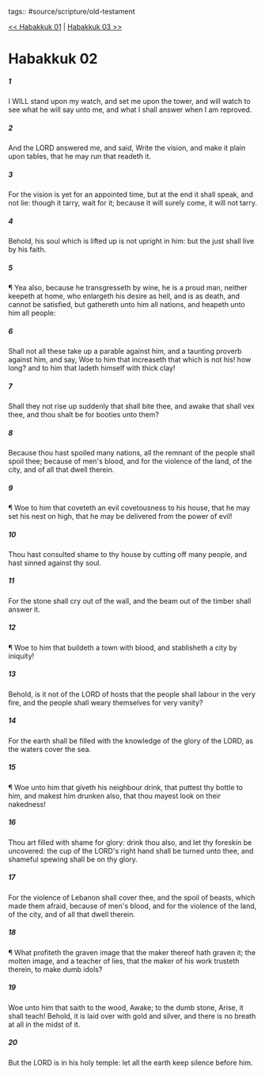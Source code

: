 tags:: #source/scripture/old-testament

[<< Habakkuk 01](/Old_Testament/35_Habakkuk/Habakkuk_01.md) | [Habakkuk 03 >>](/Old_Testament/35_Habakkuk/Habakkuk_03.md)

# Habakkuk 02

##### 1

I WILL stand upon my watch, and set me upon the tower, and will watch to see what he will say unto me, and what I shall answer when I am reproved.

##### 2

And the LORD answered me, and said, Write the vision, and make it plain upon tables, that he may run that readeth it.

##### 3

For the vision is yet for an appointed time, but at the end it shall speak, and not lie: though it tarry, wait for it; because it will surely come, it will not tarry.

##### 4

Behold, his soul which is lifted up is not upright in him: but the just shall live by his faith.

##### 5

¶ Yea also, because he transgresseth by wine, he is a proud man, neither keepeth at home, who enlargeth his desire as hell, and is as death, and cannot be satisfied, but gathereth unto him all nations, and heapeth unto him all people:

##### 6

Shall not all these take up a parable against him, and a taunting proverb against him, and say, Woe to him that increaseth that which is not his! how long? and to him that ladeth himself with thick clay!

##### 7

Shall they not rise up suddenly that shall bite thee, and awake that shall vex thee, and thou shalt be for booties unto them?

##### 8

Because thou hast spoiled many nations, all the remnant of the people shall spoil thee; because of men's blood, and for the violence of the land, of the city, and of all that dwell therein.

##### 9

¶ Woe to him that coveteth an evil covetousness to his house, that he may set his nest on high, that he may be delivered from the power of evil!

##### 10

Thou hast consulted shame to thy house by cutting off many people, and hast sinned against thy soul.

##### 11

For the stone shall cry out of the wall, and the beam out of the timber shall answer it.

##### 12

¶ Woe to him that buildeth a town with blood, and stablisheth a city by iniquity!

##### 13

Behold, is it not of the LORD of hosts that the people shall labour in the very fire, and the people shall weary themselves for very vanity?

##### 14

For the earth shall be filled with the knowledge of the glory of the LORD, as the waters cover the sea.

##### 15

¶ Woe unto him that giveth his neighbour drink, that puttest thy bottle to him, and makest him drunken also, that thou mayest look on their nakedness!

##### 16

Thou art filled with shame for glory: drink thou also, and let thy foreskin be uncovered: the cup of the LORD's right hand shall be turned unto thee, and shameful spewing shall be on thy glory.

##### 17

For the violence of Lebanon shall cover thee, and the spoil of beasts, which made them afraid, because of men's blood, and for the violence of the land, of the city, and of all that dwell therein.

##### 18

¶ What profiteth the graven image that the maker thereof hath graven it; the molten image, and a teacher of lies, that the maker of his work trusteth therein, to make dumb idols?

##### 19

Woe unto him that saith to the wood, Awake; to the dumb stone, Arise, it shall teach! Behold, it is laid over with gold and silver, and there is no breath at all in the midst of it.

##### 20

But the LORD is in his holy temple: let all the earth keep silence before him.
